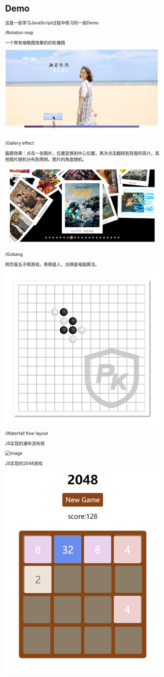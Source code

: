 # Demo

这是一些学习JavaScript过程中练习的一些Demo

/Rotation map

一个带有缩略图效果的的轮播图

![image](https://github.com/HotEmotion/Demo/blob/master/img-Folder/rotation.png)

/Gallery effect

画廊效果：点击一张图片，位置变换到中心位置，再次点击翻转到背面的简介，其他图片随机分布到两侧，图片的角度随机。

![image](https://github.com/HotEmotion/Demo/blob/master/img-Folder/gallery.png)

/Gobang

网页版五子棋游戏，黑棋是人，白棋是电脑算法。

![image](https://github.com/HotEmotion/Demo/blob/master/img-Folder/gobang.png)

/Waterfall flow layout

JS实现的瀑布流布局

![image](https://github.com/HotEmotion/Demo/blob/master/img-Folder/Waterfall.png)


JS实现的2048游戏

![image](https://github.com/HotEmotion/Demo/blob/master/img-Folder/2048.png)

